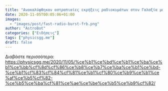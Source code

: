 ```yaml
---
title: "Ανακαλύφθηκαν αστραπιαίες εκρήξεις ραδιοκυμάτων στον Γαλαξία μας"
date: 2020-11-05T00:05:06+01:00
images:
  - "images/post/fast-radio-burst-frb.png"
author: "AstroBot"
categories: ["Ειδήσεις"]
tags: ["physicsgg.me"]
draft: false
---
```




Διαβάστε περισσότερα: https://physicsgg.me/2020/11/05/%ce%b1%ce%bd%ce%b1%ce%ba%ce%b1%ce%bb%cf%8d%cf%86%ce%b8%ce%b7%ce%ba%ce%b1%ce%bd-%ce%b1%cf%83%cf%84%cf%81%ce%b1%cf%80%ce%b9%ce%b1%ce%af%ce%b5%cf%82-%ce%b5%ce%ba%cf%81%ce%ae%ce%be%ce%b5%ce%b9%cf%82/
